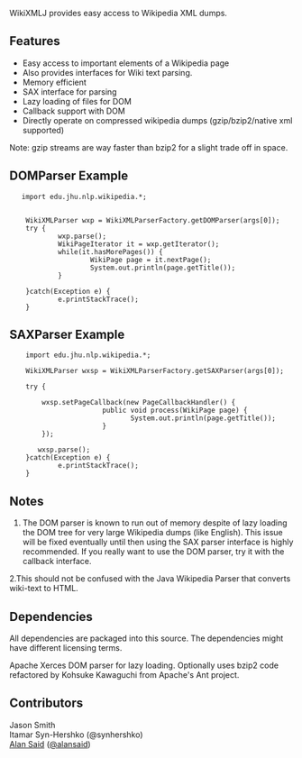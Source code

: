 WikiXMLJ provides easy access to Wikipedia XML dumps.

Features
--------

* Easy access to important elements of a Wikipedia page
* Also provides interfaces for Wiki text parsing.
* Memory efficient
* SAX interface for parsing
* Lazy loading of files for DOM
* Callback support with DOM
* Directly operate on compressed wikipedia dumps (gzip/bzip2/native xml supported)

Note: gzip streams are way faster than bzip2 for a slight trade off in space.

DOMParser Example
-----------------

       import edu.jhu.nlp.wikipedia.*;


        WikiXMLParser wxp = WikiXMLParserFactory.getDOMParser(args[0]);
        try {
                wxp.parse();
                WikiPageIterator it = wxp.getIterator();
                while(it.hasMorePages()) {
                        WikiPage page = it.nextPage();
                        System.out.println(page.getTitle());
                }

        }catch(Exception e) {
                e.printStackTrace();
        }


SAXParser Example
-----------------

        import edu.jhu.nlp.wikipedia.*;

        WikiXMLParser wxsp = WikiXMLParserFactory.getSAXParser(args[0]);
                
        try {
                  
            wxsp.setPageCallback(new PageCallbackHandler() { 
                           public void process(WikiPage page) {
                                  System.out.println(page.getTitle());
                           }
            });
                
           wxsp.parse();
        }catch(Exception e) {
                e.printStackTrace();
        }

Notes
-----

1. The DOM parser is known to run out of memory despite of lazy loading the DOM tree for very large Wikipedia dumps (like English). This issue will be fixed eventually until then using the SAX parser interface is highly recommended. If you really want to use the DOM parser, try it with the callback interface.

2.This should not be confused with the Java Wikipedia Parser that converts wiki-text to HTML.

Dependencies
------------

All dependencies are packaged into this source. The dependencies might have different licensing terms.

Apache Xerces DOM parser for lazy loading.
Optionally uses bzip2 code refactored by Kohsuke Kawaguchi from Apache's Ant project.

Contributors
------------
Jason Smith<br>
Itamar Syn-Hershko (@synhershko)<br>
[Alan Said](http://github.com/alansaid) ([@alansaid](http://twitter.com/alansaid))
